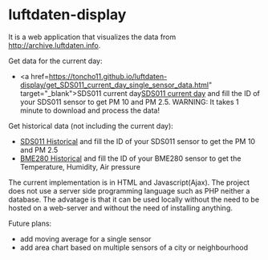 # luftdaten-display
It is a web application that visualizes the data from http://archive.luftdaten.info.

Get data for the current day:
  * <a href=https://toncho11.github.io/luftdaten-display/get_SDS011_current_day_single_sensor_data.html" target="_blank">SDS011 current day</a>[SDS011 current day](https://toncho11.github.io/luftdaten-display/get_SDS011_current_day_single_sensor_data.html) and fill the ID of your SDS011 sensor to get PM 10 and PM 2.5. WARNING: It takes 1 minute to download and process the data!
  
Get historical data (not including the current day):
  * [SDS011 Historical](https://toncho11.github.io/luftdaten-display/get_SDS011_single_sensor_data.html) and fill the ID of your SDS011 sensor to get the PM 10 and PM 2.5
  * [BME280 Historical](https://toncho11.github.io/luftdaten-display/get_BME280_single_sensor_data.html) and fill the ID of your BME280 sensor to get the Temperature, Humidity, Air pressure

The current implementation is in HTML and Javascript(Ajax). The project does not use a server side programming language such as PHP neither a database. The advatage is that it can be used locally without the need to be hosted on a web-server and without the need of installing anything.

Future plans:
  * add moving average for a single sensor
  * add area chart based on multiple sensors of a city or neighbourhood 
